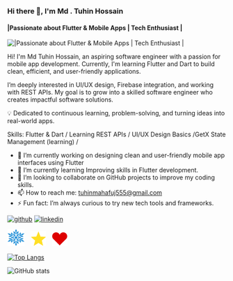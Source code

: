 ### Hi there 👋, I'm Md . Tuhin Hossain
#### |Passionate about Flutter & Mobile Apps | Tech Enthusiast | 
![|Passionate about Flutter & Mobile Apps | Tech Enthusiast | ](https://raw.githubusercontent.com/Mahafujmr/Profile_Home_page/refs/heads/master/Github%20banner.png?token=GHSAT0AAAAAADCS4I2RR6HU4L6CU6SADXCO2CVS6HA)

Hi! I'm Md Tuhin Hossain, an aspiring software engineer with a passion for mobile app development. Currently, I'm learning Flutter and Dart to build clean, efficient, and user-friendly applications.

I’m deeply interested in UI/UX design, Firebase integration, and working with REST APIs. My goal is to grow into a skilled software engineer who creates impactful software solutions.

💡 Dedicated to continuous learning, problem-solving, and turning ideas into real-world apps.

Skills: Flutter & Dart / Learning REST APIs / UI/UX Design Basics /GetX State Management (learning) / 

- 🔭 I’m currently working on  designing clean and user-friendly mobile app interfaces using Flutter 
- 🌱 I’m currently learning Improving skills in Flutter development. 
- 👯 I’m looking to collaborate on GitHub projects to improve my coding skills. 
- 📫 How to reach me: tuhinmahafuj555@gmail.com 
- ⚡ Fun fact: I’m always curious to try new tech tools and frameworks. 


[<img src='https://cdn.jsdelivr.net/npm/simple-icons@3.0.1/icons/github.svg' alt='github' height='40'>](https://github.com/Mahafujmr)  [<img src='https://cdn.jsdelivr.net/npm/simple-icons@3.0.1/icons/linkedin.svg' alt='linkedin' height='40'>](https://www.linkedin.com/in/mr-tuhin-learning/)  

<a href='https://archiveprogram.github.com/'><img src='https://raw.githubusercontent.com/acervenky/animated-github-badges/master/assets/acbadge.gif' width='40' height='40'></a> <a href='https://stars.github.com/'><img src='https://raw.githubusercontent.com/acervenky/animated-github-badges/master/assets/starbadge.gif' width='35' height='35'></a> <a href='https://docs.github.com/en/github/supporting-the-open-source-community-with-github-sponsors'><img src='https://raw.githubusercontent.com/acervenky/animated-github-badges/master/assets/sponsorbadge.gif' width='35' height='35'></a> 

[![Top Langs](https://github-readme-stats.vercel.app/api/top-langs/?username=Mahafujmr)](https://github.com/anuraghazra/github-readme-stats)

![GitHub stats](https://github-readme-stats.vercel.app/api?username=Mahafujmr&show_icons=true&count_private=true)  

